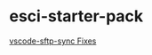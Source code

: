 # esci-starter-pack

[vscode-sftp-sync Fixes](https://stackoverflow.com/questions/67506693/error-no-such-file-sftp-liximomo-extension)
